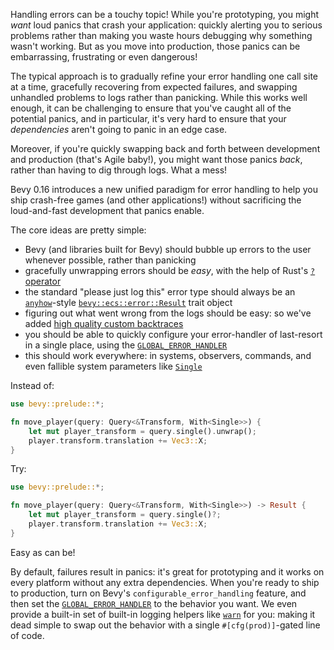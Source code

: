 Handling errors can be a touchy topic!
While you're prototyping, you might *want* loud panics that crash your application: quickly alerting you to serious problems rather than making you waste hours debugging why something wasn't working.
But as you move into production, those panics can be embarrassing, frustrating or even dangerous!

The typical approach is to gradually refine your error handling one call site at a time,
gracefully recovering from expected failures, and swapping unhandled problems to logs rather than panicking.
While this works well enough, it can be challenging to ensure that you've caught all of the potential panics,
and in particular, it's very hard to ensure that your *dependencies* aren't going to panic in an edge case.

Moreover, if you're quickly swapping back and forth between development and production (that's Agile baby!),
you might want those panics *back*, rather than having to dig through logs. What a mess!

Bevy 0.16 introduces a new unified paradigm for error handling to help you ship crash-free games (and other applications!)
without sacrificing the loud-and-fast development that panics enable.

The core ideas are pretty simple:

- Bevy (and libraries built for Bevy) should bubble up errors to the user whenever possible, rather than panicking
- gracefully unwrapping errors should be *easy*, with the help of Rust's [`?` operator]
- the standard "please just log this" error type should always be an [`anyhow`]-style [`bevy::ecs::error::Result`] trait object
- figuring out what went wrong from the logs should be easy: so we've added [high quality custom backtraces]
- you should be able to quickly configure your error-handler of last-resort in a single place, using the [`GLOBAL_ERROR_HANDLER`]
- this should work everywhere: in systems, observers, commands, and even fallible system parameters like [`Single`]

Instead of:

```rust
use bevy::prelude::*;

fn move_player(query: Query<&Transform, With<Single>>) {
    let mut player_transform = query.single().unwrap();
    player.transform.translation += Vec3::X;
}
```

Try:

```rust
use bevy::prelude::*;

fn move_player(query: Query<&Transform, With<Single>>) -> Result {
    let mut player_transform = query.single()?;
    player.transform.translation += Vec3::X;
}
```

Easy as can be!

By default, failures result in panics: it's great for prototyping and it works on every platform without any extra dependencies.
When you're ready to ship to production, turn on Bevy's `configurable_error_handling` feature,
and then set the [`GLOBAL_ERROR_HANDLER`] to the behavior you want.
We even provide a built-in set of built-in logging helpers like [`warn`] for you:
making it dead simple to swap out the behavior with a single `#[cfg(prod)]`-gated line of code.

[`?` operator]: https://doc.rust-lang.org/rust-by-example/std/result/question_mark.html
[`anyhow`]: https://docs.rs/anyhow/latest/anyhow/
[`bevy::ecs::error::Result`]: https://dev-docs.bevyengine.org/bevy/ecs/error/type.Result.html
[high quality custom backtraces]: https://github.com/bevyengine/bevy/pull/18144
[`GLOBAL_ERROR_HANDLER`]: https://dev-docs.bevyengine.org/bevy/ecs/error/static.GLOBAL_ERROR_HANDLER.html
[`Single`]: https://dev-docs.bevyengine.org/bevy/ecs/prelude/struct.Single.html
[`warn`]: https://dev-docs.bevyengine.org/bevy/ecs/error/fn.warn.htm
